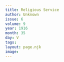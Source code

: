 ```yaml
---
title: Religious Service
author: Unknown
issue: 6
volume: 9
year: 1916
month: 35
day: V
tags:
layout: page.njk
image:
---
```


